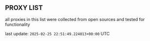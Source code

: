 ## PROXY LIST

all proxies in this list were collected from open sources and tested for functionality

last update: `2025-02-25 22:51:49.224013+00:00` UTC